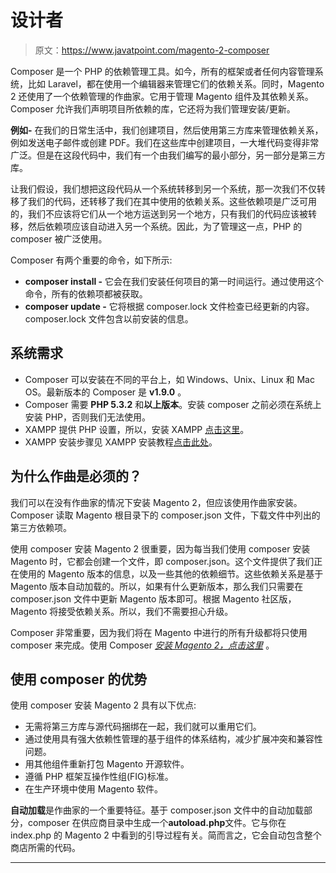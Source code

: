 # 设计者

> 原文：<https://www.javatpoint.com/magento-2-composer>

Composer 是一个 PHP 的依赖管理工具。如今，所有的框架或者任何内容管理系统，比如 Laravel，都在使用一个编辑器来管理它们的依赖关系。同时，Magento 2 还使用了一个依赖管理的作曲家。它用于管理 Magento 组件及其依赖关系。Composer 允许我们声明项目所依赖的库，它还将为我们管理安装/更新。

**例如-** 在我们的日常生活中，我们创建项目，然后使用第三方库来管理依赖关系，例如发送电子邮件或创建 PDF。我们在这些库中创建项目，一大堆代码变得非常广泛。但是在这段代码中，我们有一个由我们编写的最小部分，另一部分是第三方库。

让我们假设，我们想把这段代码从一个系统转移到另一个系统，那一次我们不仅转移了我们的代码，还转移了我们在其中使用的依赖关系。这些依赖项是广泛可用的，我们不应该将它们从一个地方运送到另一个地方，只有我们的代码应该被转移，然后依赖项应该自动进入另一个系统。因此，为了管理这一点，PHP 的 composer 被广泛使用。

Composer 有两个重要的命令，如下所示:

*   **composer install -** 它会在我们安装任何项目的第一时间运行。通过使用这个命令，所有的依赖项都被获取。
*   **composer update -** 它将根据 composer.lock 文件检查已经更新的内容。composer.lock 文件包含以前安装的信息。

## 系统需求

*   Composer 可以安装在不同的平台上，如 Windows、Unix、Linux 和 Mac OS。最新版本的 Composer 是 **v1.9.0** 。
*   Composer 需要 **PHP 5.3.2** 和**以上版本**。安装 composer 之前必须在系统上安装 PHP，否则我们无法使用。
*   XAMPP 提供 PHP 设置，所以，安装 XAMPP [点击这里](https://www.apachefriends.org/download.html)。
*   XAMPP 安装步骤见 XAMPP 安装教程[点击此处](magento-2-xampp-installation)。

## 为什么作曲是必须的？

我们可以在没有作曲家的情况下安装 Magento 2，但应该使用作曲家安装。Composer 读取 Magento 根目录下的 composer.json 文件，下载文件中列出的第三方依赖项。

使用 composer 安装 Magento 2 很重要，因为每当我们使用 composer 安装 Magento 时，它都会创建一个文件，即 composer.json。这个文件提供了我们正在使用的 Magento 版本的信息，以及一些其他的依赖细节。这些依赖关系是基于 Magento 版本自动加载的。所以，如果有什么更新版本，那么我们只需要在 composer.json 文件中更新 Magento 版本即可。根据 Magento 社区版，Magento 将接受依赖关系。所以，我们不需要担心升级。

Composer 非常重要，因为我们将在 Magento 中进行的所有升级都将只使用 composer 来完成。使用 Composer [*安装 Magento 2，点击这里*](how-to-install-magento-2-using-composer) 。

## 使用 composer 的优势

使用 composer 安装 Magento 2 具有以下优点:

*   无需将第三方库与源代码捆绑在一起，我们就可以重用它们。
*   通过使用具有强大依赖性管理的基于组件的体系结构，减少扩展冲突和兼容性问题。
*   用其他组件重新打包 Magento 开源软件。
*   遵循 PHP 框架互操作性组(FIG)标准。
*   在生产环境中使用 Magento 软件。

**自动加载**是作曲家的一个重要特征。基于 composer.json 文件中的自动加载部分，composer 在供应商目录中生成一个**autoload.php**文件。它与你在 index.php 的 Magento 2 中看到的引导过程有关。简而言之，它会自动包含整个商店所需的代码。

* * *
